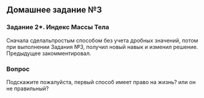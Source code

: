 ## Домашнее задание №3
### Задание 2*. Индекс Массы Тела

Сначала сделальпростым способом без учета дробных значений, потом при выполнении Задания №3, получил новый навык и изменил решение. Предыдущее закомментировал.

### Вопрос

Подскажите пожалуйста, первый способ имеет право на жизнь? или он не правильный?